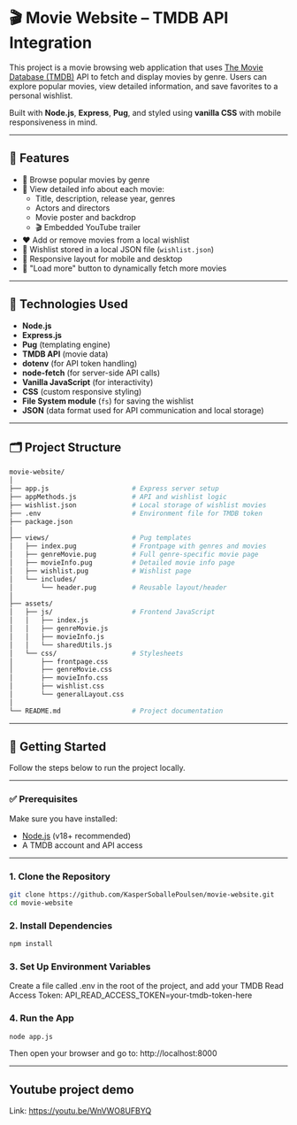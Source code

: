 # 🎬 Movie Website – TMDB API Integration

This project is a movie browsing web application that uses [The Movie Database (TMDB)](https://www.themoviedb.org/) API to fetch and display movies by genre. Users can explore popular movies, view detailed information, and save favorites to a personal wishlist.

Built with **Node.js**, **Express**, **Pug**, and styled using **vanilla CSS** with mobile responsiveness in mind.

---

## 📌 Features

- 🎥 Browse popular movies by genre
- 🔎 View detailed info about each movie:
  - Title, description, release year, genres
  - Actors and directors
  - Movie poster and backdrop
  - 🎬 Embedded YouTube trailer
- ❤️ Add or remove movies from a local wishlist
- 📄 Wishlist stored in a local JSON file (`wishlist.json`)
- 📱 Responsive layout for mobile and desktop
- 🚀 "Load more" button to dynamically fetch more movies

---

## 🔧 Technologies Used

- **Node.js**
- **Express.js**
- **Pug** (templating engine)
- **TMDB API** (movie data)
- **dotenv** (for API token handling)
- **node-fetch** (for server-side API calls)
- **Vanilla JavaScript** (for interactivity)
- **CSS** (custom responsive styling)
- **File System module** (`fs`) for saving the wishlist
- **JSON** (data format used for API communication and local storage)

---

## 🗂 Project Structure

```bash
movie-website/
│
├── app.js                     # Express server setup
├── appMethods.js              # API and wishlist logic
├── wishlist.json              # Local storage of wishlist movies
├── .env                       # Environment file for TMDB token
├── package.json               
│
├── views/                     # Pug templates
│   ├── index.pug              # Frontpage with genres and movies
│   ├── genreMovie.pug         # Full genre-specific movie page
│   ├── movieInfo.pug          # Detailed movie info page
│   ├── wishlist.pug           # Wishlist page
│   └── includes/
│       └── header.pug         # Reusable layout/header
│
├── assets/
│   ├── js/                    # Frontend JavaScript
│   │   ├── index.js
│   │   ├── genreMovie.js
│   │   ├── movieInfo.js
│   │   └── sharedUtils.js
│   └── css/                   # Stylesheets
│       ├── frontpage.css
│       ├── genreMovie.css
│       ├── movieInfo.css
│       ├── wishlist.css
│       └── generalLayout.css
│
└── README.md                  # Project documentation    
```

---

## 🚀 Getting Started

Follow the steps below to run the project locally.

---

### ✅ Prerequisites

Make sure you have installed:

- [Node.js](https://nodejs.org/) (v18+ recommended)
- A TMDB account and API access

---

### 1. Clone the Repository

```bash
git clone https://github.com/KasperSoballePoulsen/movie-website.git
cd movie-website
```

### 2. Install Dependencies
```bash
npm install
```

### 3. Set Up Environment Variables
Create a file called .env in the root of the project, and add your TMDB Read Access Token:
API_READ_ACCESS_TOKEN=your-tmdb-token-here

### 4. Run the App
```bash
node app.js
```
Then open your browser and go to:
http://localhost:8000

---
## Youtube project demo
Link: https://youtu.be/WnVWO8UFBYQ
